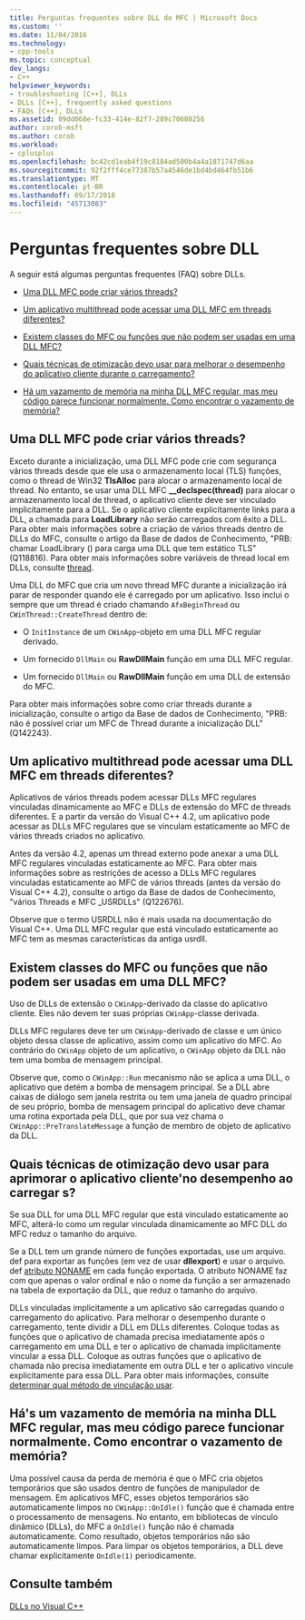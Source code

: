 ```yaml
---
title: Perguntas frequentes sobre DLL do MFC | Microsoft Docs
ms.custom: ''
ms.date: 11/04/2016
ms.technology:
- cpp-tools
ms.topic: conceptual
dev_langs:
- C++
helpviewer_keywords:
- troubleshooting [C++], DLLs
- DLLs [C++], frequently asked questions
- FAQs [C++], DLLs
ms.assetid: 09dd068e-fc33-414e-82f7-289c70680256
author: corob-msft
ms.author: corob
ms.workload:
- cplusplus
ms.openlocfilehash: bc42cd1eab4f19c8184ad500b4a4a1871747d6aa
ms.sourcegitcommit: 92f2fff4ce77387b57a4546de1bd4bd464fb51b6
ms.translationtype: MT
ms.contentlocale: pt-BR
ms.lasthandoff: 09/17/2018
ms.locfileid: "45713083"
---
```

# <a name="dll-frequently-asked-questions"></a>Perguntas frequentes sobre DLL

A seguir está algumas perguntas frequentes (FAQ) sobre DLLs.

- [Uma DLL MFC pode criar vários threads?](#mfc_multithreaded_1)

- [Um aplicativo multithread pode acessar uma DLL MFC em threads diferentes?](#mfc_multithreaded_2)

- [Existem classes do MFC ou funções que não podem ser usadas em uma DLL MFC?](#mfc_prohibited_classes)

- [Quais técnicas de otimização devo usar para melhorar o desempenho do aplicativo cliente durante o carregamento?](#mfc_optimization)

- [Há um vazamento de memória na minha DLL MFC regular, mas meu código parece funcionar normalmente. Como encontrar o vazamento de memória?](#memory_leak)

## <a name="mfc_multithreaded_1"></a> Uma DLL MFC pode criar vários threads?

Exceto durante a inicialização, uma DLL MFC pode crie com segurança vários threads desde que ele usa o armazenamento local (TLS) funções, como o thread de Win32 **TlsAlloc** para alocar o armazenamento local de thread. No entanto, se usar uma DLL MFC **__declspec(thread)** para alocar o armazenamento local de thread, o aplicativo cliente deve ser vinculado implicitamente para a DLL. Se o aplicativo cliente explicitamente links para a DLL, a chamada para **LoadLibrary** não serão carregados com êxito a DLL. Para obter mais informações sobre a criação de vários threads dentro de DLLs do MFC, consulte o artigo da Base de dados de Conhecimento, "PRB: chamar LoadLibrary () para carga uma DLL que tem estático TLS" (Q118816). Para obter mais informações sobre variáveis de thread local em DLLs, consulte [thread](../cpp/thread.md).

Uma DLL do MFC que cria um novo thread MFC durante a inicialização irá parar de responder quando ele é carregado por um aplicativo. Isso inclui o sempre que um thread é criado chamando `AfxBeginThread` ou `CWinThread::CreateThread` dentro de:

- O `InitInstance` de um `CWinApp`-objeto em uma DLL MFC regular derivado.

- Um fornecido `DllMain` ou **RawDllMain** função em uma DLL MFC regular.

- Um fornecido `DllMain` ou **RawDllMain** função em uma DLL de extensão do MFC.

Para obter mais informações sobre como criar threads durante a inicialização, consulte o artigo da Base de dados de Conhecimento, "PRB: não é possível criar um MFC de Thread durante a inicialização DLL" (Q142243).

## <a name="mfc_multithreaded_2"></a> Um aplicativo multithread pode acessar uma DLL MFC em threads diferentes?

Aplicativos de vários threads podem acessar DLLs MFC regulares vinculadas dinamicamente ao MFC e DLLs de extensão do MFC de threads diferentes. E a partir da versão do Visual C++ 4.2, um aplicativo pode acessar as DLLs MFC regulares que se vinculam estaticamente ao MFC de vários threads criados no aplicativo.

Antes da versão 4.2, apenas um thread externo pode anexar a uma DLL MFC regulares vinculadas estaticamente ao MFC. Para obter mais informações sobre as restrições de acesso a DLLs MFC regulares vinculadas estaticamente ao MFC de vários threads (antes da versão do Visual C++ 4.2), consulte o artigo da Base de dados de Conhecimento, "vários Threads e MFC _USRDLLs" (Q122676).

Observe que o termo USRDLL não é mais usada na documentação do Visual C++. Uma DLL MFC regular que está vinculado estaticamente ao MFC tem as mesmas características da antiga usrdll.

## <a name="mfc_prohibited_classes"></a> Existem classes do MFC ou funções que não podem ser usadas em uma DLL MFC?

Uso de DLLs de extensão o `CWinApp`-derivado da classe do aplicativo cliente. Eles não devem ter suas próprias `CWinApp`-classe derivada.

DLLs MFC regulares deve ter um `CWinApp`-derivado de classe e um único objeto dessa classe de aplicativo, assim como um aplicativo do MFC. Ao contrário do `CWinApp` objeto de um aplicativo, o `CWinApp` objeto da DLL não tem uma bomba de mensagem principal.

Observe que, como o `CWinApp::Run` mecanismo não se aplica a uma DLL, o aplicativo que detém a bomba de mensagem principal. Se a DLL abre caixas de diálogo sem janela restrita ou tem uma janela de quadro principal de seu próprio, bomba de mensagem principal do aplicativo deve chamar uma rotina exportada pela DLL, que por sua vez chama o `CWinApp::PreTranslateMessage` a função de membro de objeto de aplicativo da DLL.

## <a name="mfc_optimization"></a> Quais técnicas de otimização devo usar para aprimorar o aplicativo cliente&#39;no desempenho ao carregar s?

Se sua DLL for uma DLL MFC regular que está vinculado estaticamente ao MFC, alterá-lo como um regular vinculada dinamicamente ao MFC DLL do MFC reduz o tamanho do arquivo.

Se a DLL tem um grande número de funções exportadas, use um arquivo. def para exportar as funções (em vez de usar **dllexport**) e usar o arquivo. def [atributo NONAME](../build/exporting-functions-from-a-dll-by-ordinal-rather-than-by-name.md) em cada função exportada. O atributo NONAME faz com que apenas o valor ordinal e não o nome da função a ser armazenado na tabela de exportação da DLL, que reduz o tamanho do arquivo.

DLLs vinculadas implicitamente a um aplicativo são carregadas quando o carregamento do aplicativo. Para melhorar o desempenho durante o carregamento, tente dividir a DLL em DLLs diferentes. Coloque todas as funções que o aplicativo de chamada precisa imediatamente após o carregamento em uma DLL e ter o aplicativo de chamada implicitamente vincular a essa DLL. Coloque as outras funções que o aplicativo de chamada não precisa imediatamente em outra DLL e ter o aplicativo vincule explicitamente para essa DLL. Para obter mais informações, consulte [determinar qual método de vinculação usar](../build/linking-an-executable-to-a-dll.md#determining-which-linking-method-to-use).

## <a name="memory_leak"></a> Há&#39;s um vazamento de memória na minha DLL MFC regular, mas meu código parece funcionar normalmente. Como encontrar o vazamento de memória?

Uma possível causa da perda de memória é que o MFC cria objetos temporários que são usados dentro de funções de manipulador de mensagem. Em aplicativos MFC, esses objetos temporários são automaticamente limpos no `CWinApp::OnIdle()` função que é chamada entre o processamento de mensagens. No entanto, em bibliotecas de vínculo dinâmico (DLLs), do MFC a `OnIdle()` função não é chamada automaticamente. Como resultado, objetos temporários não são automaticamente limpos. Para limpar os objetos temporários, a DLL deve chamar explicitamente `OnIdle(1)` periodicamente.

## <a name="see-also"></a>Consulte também

[DLLs no Visual C++](../build/dlls-in-visual-cpp.md)